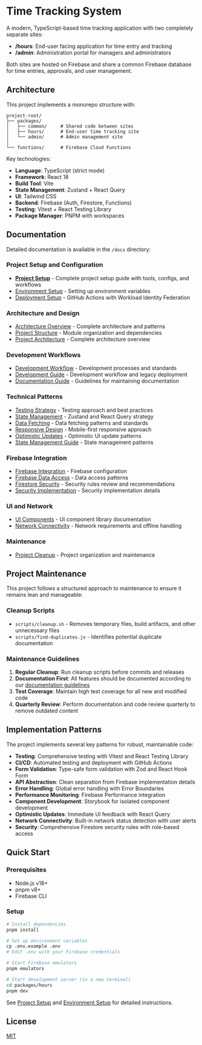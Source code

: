 # Time Tracking System

A modern, TypeScript-based time tracking application with two completely separate sites:
- **/hours**: End-user facing application for time entry and tracking
- **/admin**: Administration portal for managers and administrators

Both sites are hosted on Firebase and share a common Firebase database for time entries, approvals, and user management.

## Architecture

This project implements a monorepo structure with:

```
project-root/
├── packages/
│   ├── common/     # Shared code between sites
│   ├── hours/      # End-user time tracking site
│   └── admin/      # Admin management site
│
└── functions/      # Firebase Cloud Functions
```

Key technologies:
- **Language**: TypeScript (strict mode)
- **Framework**: React 18
- **Build Tool**: Vite
- **State Management**: Zustand + React Query
- **UI**: Tailwind CSS
- **Backend**: Firebase (Auth, Firestore, Functions)
- **Testing**: Vitest + React Testing Library
- **Package Manager**: PNPM with workspaces

## Documentation

Detailed documentation is available in the `/docs` directory:

### Project Setup and Configuration
- [**Project Setup**](./docs/project-setup.md) - Complete project setup guide with tools, configs, and workflows
- [Environment Setup](./docs/env/setup.md) - Setting up environment variables
- [Deployment Setup](./docs/deployment/setup.md) - GitHub Actions with Workload Identity Federation

### Architecture and Design
- [Architecture Overview](./docs/architecture/project-overview.md) - Complete architecture and patterns
- [Project Structure](./docs/structure/modules.md) - Module organization and dependencies
- [Project Architecture](./docs/main_readme/PROJECT-2.0.md) - Complete architecture overview

### Development Workflows
- [Development Workflow](./docs/workflow/development.md) - Development processes and standards
- [Development Guide](./docs/main_readme/development-deployment-guide.md) - Development workflow and legacy deployment
- [Documentation Guide](./docs/structure/documentation-guide.md) - Guidelines for maintaining documentation

### Technical Patterns
- [Testing Strategy](./docs/testing/overview.md) - Testing approach and best practices
- [State Management](./docs/patterns/state-management.md) - Zustand and React Query strategy
- [Data Fetching](./docs/patterns/data-fetching.md) - Data fetching patterns and standards
- [Responsive Design](./docs/patterns/responsive-design.md) - Mobile-first responsive approach
- [Optimistic Updates](./docs/patterns/optimistic-updates.md) - Optimistic UI update patterns
- [State Management Guide](./docs/main_readme/state-management-guide.md) - State management patterns

### Firebase Integration
- [Firebase Integration](./docs/main_readme/firebase-integration-guide.md) - Firebase configuration
- [Firebase Data Access](./docs/main_readme/firebase-data-access-patterns.md) - Data access patterns
- [Firestore Security](./docs/security/firestore-rules.md) - Security rules review and recommendations
- [Security Implementation](./docs/main_readme/security-implementation-guide.md) - Security implementation details

### UI and Network
- [UI Components](./docs/main_readme/ui-component-library.md) - UI component library documentation
- [Network Connectivity](./docs/network/connectivity.md) - Network requirements and offline handling

### Maintenance
- [Project Cleanup](./docs/project-cleanup-summary.md) - Project organization and maintenance

## Project Maintenance

This project follows a structured approach to maintenance to ensure it remains lean and manageable:

### Cleanup Scripts

- `scripts/cleanup.sh` - Removes temporary files, build artifacts, and other unnecessary files
- `scripts/find-duplicates.js` - Identifies potential duplicate documentation

### Maintenance Guidelines

1. **Regular Cleanup**: Run cleanup scripts before commits and releases
2. **Documentation First**: All features should be documented according to our [documentation guidelines](./docs/structure/documentation-guide.md)
3. **Test Coverage**: Maintain high test coverage for all new and modified code
4. **Quarterly Review**: Perform documentation and code review quarterly to remove outdated content

## Implementation Patterns

The project implements several key patterns for robust, maintainable code:

- **Testing**: Comprehensive testing with Vitest and React Testing Library
- **CI/CD**: Automated testing and deployment with GitHub Actions
- **Form Validation**: Type-safe form validation with Zod and React Hook Form
- **API Abstraction**: Clean separation from Firebase implementation details
- **Error Handling**: Global error handling with Error Boundaries
- **Performance Monitoring**: Firebase Performance integration
- **Component Development**: Storybook for isolated component development
- **Optimistic Updates**: Immediate UI feedback with React Query
- **Network Connectivity**: Built-in network status detection with user alerts
- **Security**: Comprehensive Firestore security rules with role-based access

## Quick Start

### Prerequisites

- Node.js v18+
- pnpm v8+
- Firebase CLI

### Setup

```bash
# Install dependencies
pnpm install

# Set up environment variables
cp .env.example .env
# Edit .env with your Firebase credentials

# Start Firebase emulators
pnpm emulators

# Start development server (in a new terminal)
cd packages/hours
pnpm dev
```

See [Project Setup](./docs/project-setup.md) and [Environment Setup](./docs/env/setup.md) for detailed instructions.

## License

[MIT](./LICENSE) 